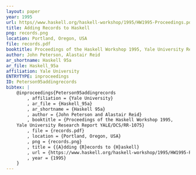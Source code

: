 ```yaml
---
layout: paper
year: 1995
url: https//www.haskell.org/haskell-workshop/1995/HW1995-Proceedings.pdf
title: Adding Records to Haskell
png: records.png
location: Portland, Oregon, USA
file: records.pdf
booktitle: Proceedings of the Haskell Workshop 1995, Yale University Research Report YALE/DCS/RR-1075
author: John Peterson, Alastair Reid
ar_shortname: Haskell 95a
ar_file: Haskell_95a
affiliation: Yale University
ENTRYTYPE: inproceedings
ID: Peterson95addingrecords
bibtex: |
    @inproceedings{Peterson95addingrecords
        , affiliation = {Yale University}
        , ar_file = {Haskell_95a}
        , ar_shortname = {Haskell 95a}
        , author = {John Peterson and Alastair Reid}
        , booktitle = {Proceedings of the Haskell Workshop 1995,
    Yale University Research Report YALE/DCS/RR-1075}
        , file = {records.pdf}
        , location = {Portland, Oregon, USA}
        , png = {records.png}
        , title = {{A}dding {R}ecords to {H}askell}
        , url = {https://www.haskell.org/haskell-workshop/1995/HW1995-Proceedings.pdf}
        , year = {1995}
    }
---
```

